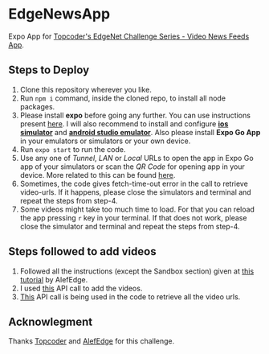 # EdgeNewsApp

Expo App for [Topcoder's EdgeNet Challenge Series - Video News Feeds App](https://www.topcoder.com/challenges/1af89a1d-7a29-4617-90f6-675064dc076c).

## Steps to Deploy

1. Clone this repository wherever you like.
2. Run `npm i` command, inside the cloned repo, to install all node packages.
3. Please install **expo** before going any further. You can use instructions present [here](https://docs.expo.dev/get-started/installation/). I will also recommend to install and configure [**ios simulator**](https://docs.expo.dev/workflow/ios-simulator/) and [**android studio emulator**](https://docs.expo.dev/workflow/android-studio-emulator/). Also please install **Expo Go App** in your emulators or simulators or your own device.
4. Run `expo start` to run the code.
5. Use any one of _Tunnel_, _LAN_ or _Local_ URLs to open the app in Expo Go app of your simulators or scan the _QR Code_ for opening app in your device. More related to this can be found [here](https://docs.expo.dev/get-started/create-a-new-app/#opening-the-app-on-your-phonetablet).
6. Sometimes, the code gives fetch-time-out error in the call to retrieve video-urls. If it happens, please close the simulators and terminal and repeat the steps from step-4.
7. Some videos might take too much time to load. For that you can reload the app pressing `r` key in your terminal. If that does not work, please close the simulator and terminal and repeat the steps from step-4.

## Steps followed to add videos

1. Followed all the instructions (except the Sandbox section) given at [this tutorial](https://developer.alefedge.com/get-started/play-your-first-edge-video/5g-video-streaming-tutorial/) by AlefEdge.
2. I used [this](https://developerapis.stg-alefedge.com/api-docs-edgetube/#/Video%20Enablement%20APIs/post_api_v1_stream_tech_content_add) API call to add the videos.
3. [This](https://developerapis.stg-alefedge.com/api-docs-edgetube/#/Video%20Enablement%20APIs/get_api_v1_stream_tech_content_get_all) API call is being used in the code to retrieve all the video urls.

## Acknowlegment

Thanks [Topcoder](https://www.topcoder.com/) and [AlefEdge](https://alefedge.com/) for this challenge.

